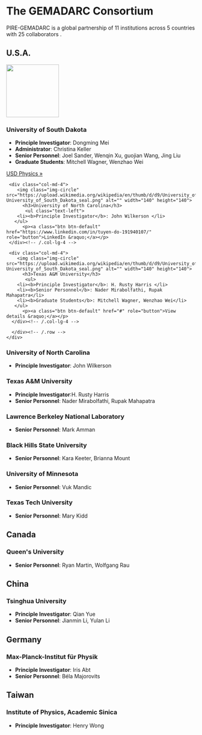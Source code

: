 ---
---
<!-- Jumbo Header start -->
<div class="jumbotron">
 <div class="container text-center">
	<h1>The GEMADARC Consortium</h1>
 </div>
</div>
<!-- Jumbo Header end -->

<p class="lead text-center">PIRE-GEMADARC is a global partnership of 11 institutions across 5 countries with 25 collaborators .</p>

## U.S.A.
<div class="container text-center">
  <div class="row">
    <div class="col-md-4">
        <img class="img-circle" src="https://upload.wikimedia.org/wikipedia/en/thumb/d/d9/University_of_South_Dakota_seal.png/175px-University_of_South_Dakota_seal.png" alt="" width="140" height="140">
          <h3>University of South Dakota</h3>
           <ul>
		<li><b>Principle Investigator</b>: Dongming Mei </li>
		<li><b>Administrator</b>: Christina Keller </li>
		<li><b>Senior Personnel</b>: Joel Sander, Wenqin Xu, guojian Wang, Jing Liu</li>
		<li><b>Graduate Students</b>: Mitchell Wagner, Wenzhao Wei</li>
	   </ul>
           <p><a class="btn btn-default" href="http://www.usd.edu/arts-and-sciences/physics" role="button">USD Physics &raquo;</a></p>
    </div><!-- /.col-lg-4 -->
       
     <div class="col-md-4">
        <img class="img-circle" src="https://upload.wikimedia.org/wikipedia/en/thumb/d/d9/University_of_South_Dakota_seal.png/175px-University_of_South_Dakota_seal.png" alt="" width="140" height="140">
          <h3>University of North Carolina</h3>
           <ul class="text-left">
		<li><b>Principle Investigator</b>: John Wilkerson </li>
	   </ul>
          <p><a class="btn btn-default" href="https://www.linkedin.com/in/tuyen-do-191940107/" role="button">LinkedIn &raquo;</a></p>
     </div><!-- /.col-lg-4 -->

     <div class="col-md-4">
        <img class="img-circle" src="https://upload.wikimedia.org/wikipedia/en/thumb/d/d9/University_of_South_Dakota_seal.png/175px-University_of_South_Dakota_seal.png" alt="" width="140" height="140">
          <h3>Texas A&M University</h3>
           <ul>
		<li><b>Principle Investigator</b>: H. Rusty Harris </li>
		<li><b>Senior Personnel</b>: Nader Mirabolfathi, Rupak Mahapatra</li>
		<li><b>Graduate Students</b>: Mitchell Wagner, Wenzhao Wei</li>
	   </ul>
          <p><a class="btn btn-default" href="#" role="button">View details &raquo;</a></p>
      </div><!-- /.col-lg-4 -->

      </div><!-- /.row -->
	</div>

### University of North Carolina

- **Principle Investigator**: John Wilkerson

### Texas A&M University

- **Principle Investigator**:H. Rusty Harris
- **Senior Personnel**: Nader Mirabolfathi, Rupak Mahapatra

###  Lawrence Berkeley National Laboratory

- **Senior Personnel**: Mark Amman

### Black Hills State University

- **Senior Personnel**: Kara Keeter, Brianna Mount

### University of Minnesota 

- **Senior Personnel**: Vuk Mandic

### Texas Tech University

- **Senior Personnel**: Mary Kidd

## Canada

### Queen's University

- **Senior Personnel**: Ryan Martin, Wolfgang Rau

## China

### Tsinghua University

- **Principle Investigator**: Qian Yue
- **Senior Personnel**: Jianmin Li, Yulan Li

## Germany

### Max-Planck-Institut für Physik

- **Principle Investigator**: Iris Abt
- **Senior Personnel**: Béla Majorovits

## Taiwan

### Institute of Physics, Academic Sinica

- **Principle Investigator**: Henry Wong
